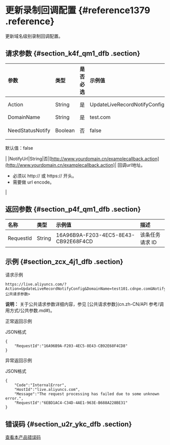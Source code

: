 # 更新录制回调配置 {#reference1379 .reference}

更新域名级别录制回调配置。

## 请求参数 {#section_k4f_qm1_dfb .section}

|参数|类型|是否必选|示例值|描述|
|:-|:-|:---|:--|:-|
|Action|String|是|UpdateLiveRecordNotifyConfig|系统规定参数。取值：UpdateLiveRecordNotifyConfig|
|DomainName|String|是|test.com|加速域名。|
|NeedStatusNotify|Boolean|否|false| 是否需要录制任务状态回调，可取值true/false。

 默认值：false

 |
|NotifyUrl|String|否|[http://www.yourdomain.cn/examplecallback.action](http://www.yourdomain.cn/examplecallback.action)| 回调url地址。

 -   必须以 http:// 或 https:// 开头。
-   需要做 url encode。

 |

## 返回参数 {#section_p4f_qm1_dfb .section}

|名称|类型|示例值|描述|
|:-|:-|:--|:-|
|RequestId|String|16A96B9A-F203-4EC5-8E43-CB92E68F4CD|该条任务请求 ID|

## 示例 {#section_zcx_4j1_dfb .section}

请求示例

```
https://live.aliyuncs.com/?Action=UpdateLiveRecordNotifyConfig&DomainName=test101.cdnpe.com&NotifyUrl=http://xxx<公共请求参数> 
```

**说明：** 关于公共请求参数详细内容，参见 [公共请求参数](cn.zh-CN/API 参考/调用方式/公共参数.md#)。

正常返回示例

JSON格式

```
{
    "RequestId":"16A96B9A-F203-4EC5-8E43-CB92E68F4CD8"
}
```

异常返回示例

JSON格式

```
{
    "Code":"InternalError",
    "HostId":"live.aliyuncs.com",
    "Message":"The request processing has failed due to some unknown error.",
    "RequestId":"6EBD1AC4-C34D-4AE1-963E-B688A228BE31"
}
```

## 错误码 {#section_u2r_ykc_dfb .section}

 [查看本产品错误码](https://error-center.aliyun.com/status/product/live) 

